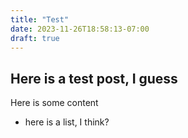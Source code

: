 ```yaml
---
title: "Test"
date: 2023-11-26T18:58:13-07:00
draft: true
---
```


## Here is a test post, I guess

Here is some content

- here is a list, I think?
